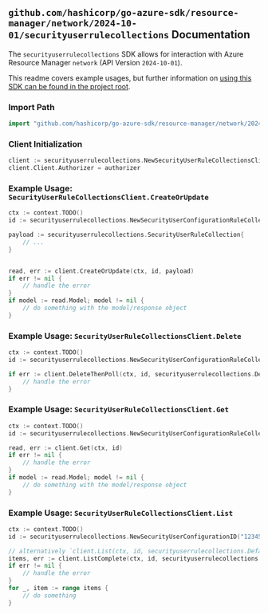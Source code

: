 
## `github.com/hashicorp/go-azure-sdk/resource-manager/network/2024-10-01/securityuserrulecollections` Documentation

The `securityuserrulecollections` SDK allows for interaction with Azure Resource Manager `network` (API Version `2024-10-01`).

This readme covers example usages, but further information on [using this SDK can be found in the project root](https://github.com/hashicorp/go-azure-sdk/tree/main/docs).

### Import Path

```go
import "github.com/hashicorp/go-azure-sdk/resource-manager/network/2024-10-01/securityuserrulecollections"
```


### Client Initialization

```go
client := securityuserrulecollections.NewSecurityUserRuleCollectionsClientWithBaseURI("https://management.azure.com")
client.Client.Authorizer = authorizer
```


### Example Usage: `SecurityUserRuleCollectionsClient.CreateOrUpdate`

```go
ctx := context.TODO()
id := securityuserrulecollections.NewSecurityUserConfigurationRuleCollectionID("12345678-1234-9876-4563-123456789012", "example-resource-group", "networkManagerName", "securityUserConfigurationName", "ruleCollectionName")

payload := securityuserrulecollections.SecurityUserRuleCollection{
	// ...
}


read, err := client.CreateOrUpdate(ctx, id, payload)
if err != nil {
	// handle the error
}
if model := read.Model; model != nil {
	// do something with the model/response object
}
```


### Example Usage: `SecurityUserRuleCollectionsClient.Delete`

```go
ctx := context.TODO()
id := securityuserrulecollections.NewSecurityUserConfigurationRuleCollectionID("12345678-1234-9876-4563-123456789012", "example-resource-group", "networkManagerName", "securityUserConfigurationName", "ruleCollectionName")

if err := client.DeleteThenPoll(ctx, id, securityuserrulecollections.DefaultDeleteOperationOptions()); err != nil {
	// handle the error
}
```


### Example Usage: `SecurityUserRuleCollectionsClient.Get`

```go
ctx := context.TODO()
id := securityuserrulecollections.NewSecurityUserConfigurationRuleCollectionID("12345678-1234-9876-4563-123456789012", "example-resource-group", "networkManagerName", "securityUserConfigurationName", "ruleCollectionName")

read, err := client.Get(ctx, id)
if err != nil {
	// handle the error
}
if model := read.Model; model != nil {
	// do something with the model/response object
}
```


### Example Usage: `SecurityUserRuleCollectionsClient.List`

```go
ctx := context.TODO()
id := securityuserrulecollections.NewSecurityUserConfigurationID("12345678-1234-9876-4563-123456789012", "example-resource-group", "networkManagerName", "securityUserConfigurationName")

// alternatively `client.List(ctx, id, securityuserrulecollections.DefaultListOperationOptions())` can be used to do batched pagination
items, err := client.ListComplete(ctx, id, securityuserrulecollections.DefaultListOperationOptions())
if err != nil {
	// handle the error
}
for _, item := range items {
	// do something
}
```
